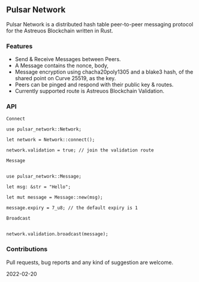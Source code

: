 ## Pulsar Network

Pulsar Network is a distributed hash table peer-to-peer messaging protocol for the Astreuos Blockchain written in Rust.

### Features
- Send & Receive Messages between Peers.
- A Message contains the nonce, body, 
- Message encryption using chacha20poly1305 and a blake3 hash, of the shared point on Curve 25519, as the key.
- Peers can be pinged and respond with their public key & routes.
- Currently supported route is Astreuos Blockchain Validation.
 
### API

`Connect`

```
use pulsar_network::Network;

let network = Network::connect();

network.validation = true; // join the validation route

```

`Message`

```

use pulsar_network::Message;

let msg: &str = "Hello";

let mut message = Message::new(msg);

message.expiry = 7_u8; // the default expiry is 1

```

`Broadcast`

```

network.validation.broadcast(message);

```

### Contributions
Pull requests, bug reports and any kind of suggestion are welcome.

2022-02-20
